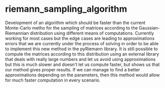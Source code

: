 # riemann_sampling_algorithm

Development of an algorithm which should be faster than the current Monte-Carlo metho for the sampling of matrices according to the Gaussian-Riemannian distribution using different means of computations.
Currently working for most cases but the edge cases are leading to approximations errors that we are currently under the process of solving in order to be able to implement this new method in the pyRiemann library.
It is still possible to compute the matrices according to this distribution using an external library that deals with really large numbers and let us avoid using approximations but this is much slower and doesn't let us compute faster, but shows us that our method gives proper results. If we can manage to find a better approximations depending on the parameters, then this method would allow for much faster computation in every scenario.
